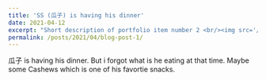 ```yaml
---
title: 'SS (瓜子) is having his dinner'
date: 2021-04-12
excerpt: "Short description of portfolio item number 2 <br/><img src='/images/500x300.png'>"
permalink: /posts/2021/04/blog-post-1/
---
```


瓜子 is having his dinner. But i forgot what is he eating at that time. Maybe some Cashews which is one of his favortie snacks.
